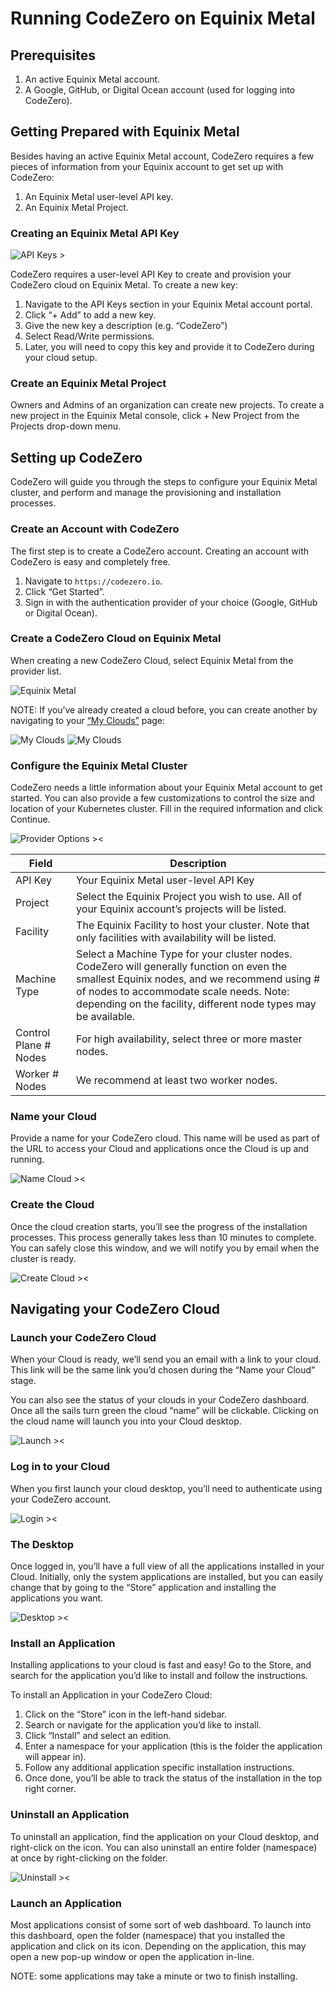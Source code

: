 # Running CodeZero on Equinix Metal

## Prerequisites

1. An active Equinix Metal account.
1. A Google, GitHub, or Digital Ocean account (used for logging into CodeZero).

## Getting Prepared with Equinix Metal

Besides having an active Equinix Metal account, CodeZero requires a few pieces of information from your Equinix account to get set up with CodeZero:

1. An Equinix Metal user-level API key.
1. An Equinix Metal Project.

### Creating an Equinix Metal API Key

![API Keys >](../_media/partners/equinix/image11.png ":size=300")

CodeZero requires a user-level API Key to create and provision your CodeZero cloud on Equinix Metal. To create a new key:

1. Navigate to the API Keys section in your Equinix Metal account portal.
2. Click “+ Add” to add a new key.
3. Give the new key a description (e.g. “CodeZero”)
4. Select Read/Write permissions.
5. Later, you will need to copy this key and provide it to CodeZero during your cloud setup.

### Create an Equinix Metal Project

Owners and Admins of an organization can create new projects. To create a new project in the Equinix Metal console, click + New Project from the Projects drop-down menu.

## Setting up CodeZero

CodeZero will guide you through the steps to configure your Equinix Metal cluster, and perform and manage the provisioning and installation processes.

### Create an Account with CodeZero

The first step is to create a CodeZero account. Creating an account with CodeZero is easy and completely free.

1. Navigate to `https://codezero.io`.
1. Click “Get Started”.
1. Sign in with the authentication provider of your choice (Google, GitHub or Digital Ocean).

### Create a CodeZero Cloud on Equinix Metal

When creating a new CodeZero Cloud, select Equinix Metal from the provider list.

![Equinix Metal](../_media/partners/equinix/image6.png ":size=600")

NOTE: If you’ve already created a cloud before, you can create another by navigating to your [“My Clouds”](https://codezero.io/clouds) page:

![My Clouds](../_media/partners/equinix/image7.png ":size=400")
![My Clouds](../_media/partners/equinix/image13.png ":size=400")

### Configure the Equinix Metal Cluster

CodeZero needs a little information about your Equinix Metal account to get started. You can also provide a few customizations to control the size and location of your Kubernetes cluster. Fill in the required information and click Continue.

![Provider Options ><](../_media/partners/equinix/image12.png ":size=500")

| Field                 | Description                                                                                                                                                                                                                                              |
| --------------------- | -------------------------------------------------------------------------------------------------------------------------------------------------------------------------------------------------------------------------------------------------------- |
| API Key               | Your Equinix Metal user-level API Key                                                                                                                                                                                                                    |
| Project               | Select the Equinix Project you wish to use. All of your Equinix account’s projects will be listed.                                                                                                                                                       |
| Facility              | The Equinix Facility to host your cluster. Note that only facilities with availability will be listed.                                                                                                                                                   |
| Machine Type          | Select a Machine Type for your cluster nodes. CodeZero will generally function on even the smallest Equinix nodes, and we recommend using # of nodes to accommodate scale needs. Note: depending on the facility, different node types may be available. |
| Control Plane # Nodes | For high availability, select three or more master nodes.                                                                                                                                                                                                |
| Worker # Nodes        | We recommend at least two worker nodes.                                                                                                                                                                                                                  |

### Name your Cloud

Provide a name for your CodeZero cloud. This name will be used as part of the URL to access your Cloud and applications once the Cloud is up and running.

![Name Cloud ><](../_media/partners/equinix/image4.png ":size=500")

### Create the Cloud

Once the cloud creation starts, you’ll see the progress of the installation processes. This process generally takes less than 10 minutes to complete. You can safely close this window, and we will notify you by email when the cluster is ready.

![Create Cloud ><](../_media/partners/equinix/image10.png ":size=500")

## Navigating your CodeZero Cloud

### Launch your CodeZero Cloud

When your Cloud is ready, we’ll send you an email with a link to your cloud. This link will be the same link you’d chosen during the “Name your Cloud” stage.

You can also see the status of your clouds in your CodeZero dashboard. Once all the sails turn green the cloud “name” will be clickable. Clicking on the cloud name will launch you into your Cloud desktop.

![Launch ><](../_media/partners/equinix/image3.png ":size=500")

### Log in to your Cloud

When you first launch your cloud desktop, you’ll need to authenticate using your CodeZero account.

![Login ><](../_media/partners/equinix/image1.png ":size=500")

### The Desktop

Once logged in, you’ll have a full view of all the applications installed in your Cloud. Initially, only the system applications are installed, but you can easily change that by going to the “Store” application and installing the applications you want.

![Desktop ><](../_media/partners/equinix/image2.png ":size=500")

### Install an Application

Installing applications to your cloud is fast and easy! Go to the Store, and search for the application you’d like to install and follow the instructions.

To install an Application in your CodeZero Cloud:

1. Click on the “Store” icon in the left-hand sidebar.
1. Search or navigate for the application you’d like to install.
1. Click “Install” and select an edition.
1. Enter a namespace for your application (this is the folder the application will appear in).
1. Follow any additional application specific installation instructions.
1. Once done, you’ll be able to track the status of the installation in the top right corner.

### Uninstall an Application

To uninstall an application, find the application on your Cloud desktop, and right-click on the icon. You can also uninstall an entire folder (namespace) at once by right-clicking on the folder.

![Uninstall ><](../_media/partners/equinix/image5.png ":size=500")

### Launch an Application

Most applications consist of some sort of web dashboard. To launch into this dashboard, open the folder (namespace) that you installed the application and click on its icon. Depending on the application, this may open a new pop-up window or open the application in-line.

NOTE: some applications may take a minute or two to finish installing.
